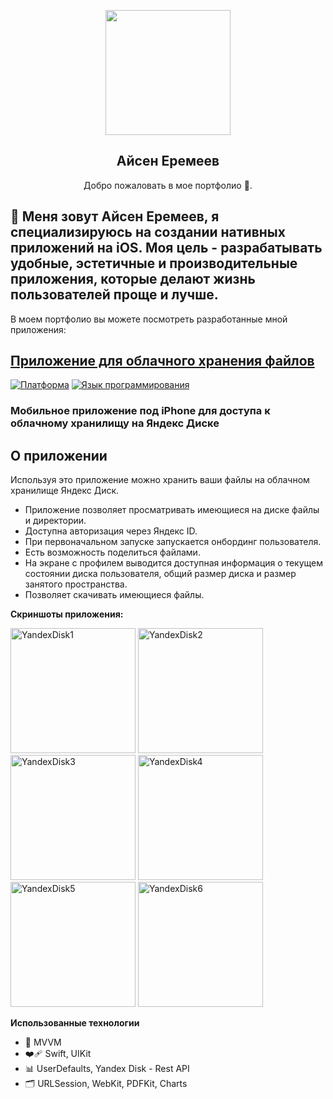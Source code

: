 <p align="center">
  <img src="https://img.hhcdn.ru/photo/707353339.jpeg?t=1732797580&h=kr9UHBuARWmmeYMDD5BHWg" width="200" height="200">
</p>
<h2 align="center">Айсен Еремеев</h2>
<p align="center">Добро пожаловать в мое портфолио 🚀.</p>    
 
## 👋 Меня зовут Айсен Еремеев, я специализируюсь на создании нативных приложений на iOS. Моя цель - разрабатывать удобные, эстетичные и производительные приложения, которые делают жизнь пользователей проще и лучше.

В моем портфолио вы можете посмотреть разработанные мной приложения:

## [Приложение для облачного хранения файлов](https://github.com/icerbox/diplom_iOS_lvl1)

[![Платформа](http://img.shields.io/badge/platform-ios-blue.svg?style=flat
)](https://developer.apple.com/iphone/index.action)
[![Язык программирования](http://img.shields.io/badge/language-swift-brightgreen.svg?style=flat
)](https://developer.apple.com/swift)

### Мобильное приложение под iPhone для доступа к облачному хранилищу на Яндекс Диске

## О приложении
Используя это приложение можно хранить ваши файлы на облачном хранилище Яндекс Диск.

- Приложение позволяет просматривать имеющиеся на диске файлы и директории.
- Доступна авторизация через Яндекс ID.
- При первоначальном запуске запускается онбординг пользователя.
- Есть возможность поделиться файлами.
- На экране с профилем выводится доступная информация о текущем состоянии диска пользователя, общий размер диска и размер занятого пространства.
- Позволяет скачивать имеющиеся файлы.

**Скриншоты приложения:**

<p align="left">
<img src="https://github.com/icerbox/diplom_iOS_lvl1/blob/master/ydisk_skillbox/images/YandexDisk1.png" alt="YandexDisk1" width="200"/>
<img src="https://github.com/icerbox/diplom_iOS_lvl1/blob/master/ydisk_skillbox/images/YandexDisk2.png" alt="YandexDisk2" width="200"/>
<img src="https://github.com/icerbox/diplom_iOS_lvl1/blob/master/ydisk_skillbox/images/YandexDisk3.png" alt="YandexDisk3" width="200"/>
<img src="https://github.com/icerbox/diplom_iOS_lvl1/blob/master/ydisk_skillbox/images/YandexDisk4.png" alt="YandexDisk4" width="200"/>
<img src="https://github.com/icerbox/diplom_iOS_lvl1/blob/master/ydisk_skillbox/images/YandexDisk5.png" alt="YandexDisk5" width="200"/>
<img src="https://github.com/icerbox/diplom_iOS_lvl1/blob/master/ydisk_skillbox/images/YandexDisk6.png" alt="YandexDisk6" width="200"/>
</p>

**Использованные технологии**
- 🎨 MVVM
- ❤️‍🩹 Swift, UIKit
- 📊 UserDefaults, Yandex Disk - Rest API
- 🗂️ URLSession, WebKit, PDFKit, Charts